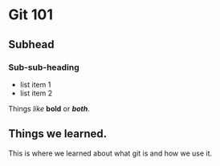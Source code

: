 # Git 101

## Subhead

### Sub-sub-heading

- list item 1
- list item 2

Things *like* **bold** or ***both***.

## Things we learned.

This is where we learned about what git is and how we use it.